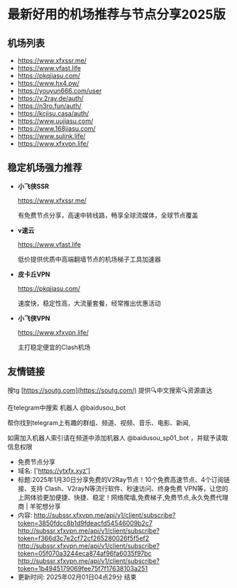 # 最新好用的机场推荐与节点分享2025版

## 机场列表
* https://www.xfxssr.me/
* https://www.vfast.life
* https://pkqjiasu.com/
* https://www.hx4.pw/ 
* https://youyun666.com/user
* https://v.2ray.de/auth/
* https://n3ro.fun/auth/
* https://kcjisu.casa/auth/
* https://www.uujiasu.com/
* https://www.168jiasu.com/
* https://www.sulink.life/
* https://www.xfxvpn.life/

## 稳定机场强力推荐

+ **小飞侠SSR**
  
   https://www.xfxssr.me/
   
   有免费节点分享，高速中转线路，畅享全球流媒体，全球节点覆盖
   
+ **v速云**
  
   https://www.vfast.life
   
   低价提供优质中高端翻墙节点的机场梯子工具加速器
   
+ **皮卡丘VPN**
  
   https://pkqjiasu.com/
   
   速度快，稳定性高，大流量套餐，经常推出优惠活动
   
+ **小飞侠VPN**
  
   https://www.xfxvpn.life/
   
   主打稳定便宜的Clash机场

## 友情链接

搜tg [https://soutg.com](https://soutg.com/) 提供🔍中文搜索🔍资源直达

在telegram中搜索 机器人 @baidusou_bot

帮你找到telegram上有趣的群组、频道、视频、音乐、电影、新闻,

如需加入机器人索引请在频道中添加机器人 @baidusou_sp01_bot ，并赋予读取信息权限

- 免费节点分享 
- 域名: ['https://ytxfx.xyz'] 
- 标题:2025年1月30日分享免费的V2Ray节点！10个免费高速节点、4个订阅链接、支持 Clash、V2rayN等流行软件、秒速访问、终身免费 VPN等，让您的上网体验更加便捷、快捷、稳定！网络爬墙,免费梯子,免费节点,永久免费代理商  |  羊驼想分享 
- 内容: 
http://subssr.xfxvpn.me/api/v1/client/subscribe?token=3850fdcc8b1d9fdeacfd54546009b2c7
http://subssr.xfxvpn.me/api/v1/client/subscribe?token=f366d3c7e2cf72cf265280026f5f5ef2
http://subssr.xfxvpn.me/api/v1/client/subscribe?token=05f070a3244eca874af96fa6035f97bc
http://subssr.xfxvpn.me/api/v1/client/subscribe?token=1b4945179069fee75f7f17638103a251 
- 更新时间: 2025年02月01日04点29分 
结束

